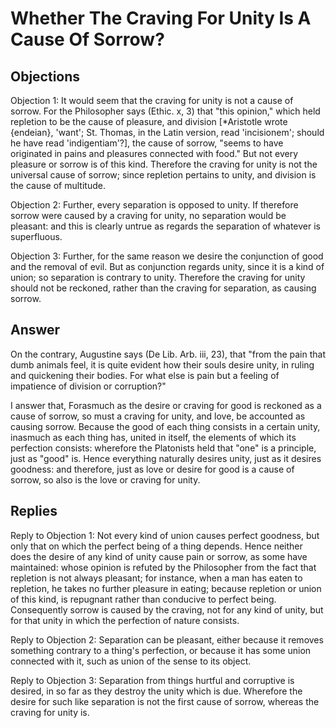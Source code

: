 # Whether The Craving For Unity Is A Cause Of Sorrow?

## Objections

Objection 1: It would seem that the craving for unity is not a cause of sorrow. For the Philosopher says (Ethic. x, 3) that "this opinion," which held repletion to be the cause of pleasure, and division [*Aristotle wrote {endeian}, 'want'; St. Thomas, in the Latin version, read 'incisionem'; should he have read 'indigentiam'?], the cause of sorrow, "seems to have originated in pains and pleasures connected with food." But not every pleasure or sorrow is of this kind. Therefore the craving for unity is not the universal cause of sorrow; since repletion pertains to unity, and division is the cause of multitude.

Objection 2: Further, every separation is opposed to unity. If therefore sorrow were caused by a craving for unity, no separation would be pleasant: and this is clearly untrue as regards the separation of whatever is superfluous.

Objection 3: Further, for the same reason we desire the conjunction of good and the removal of evil. But as conjunction regards unity, since it is a kind of union; so separation is contrary to unity. Therefore the craving for unity should not be reckoned, rather than the craving for separation, as causing sorrow.

## Answer

On the contrary, Augustine says (De Lib. Arb. iii, 23), that "from the pain that dumb animals feel, it is quite evident how their souls desire unity, in ruling and quickening their bodies. For what else is pain but a feeling of impatience of division or corruption?"

I answer that, Forasmuch as the desire or craving for good is reckoned as a cause of sorrow, so must a craving for unity, and love, be accounted as causing sorrow. Because the good of each thing consists in a certain unity, inasmuch as each thing has, united in itself, the elements of which its perfection consists: wherefore the Platonists held that "one" is a principle, just as "good" is. Hence everything naturally desires unity, just as it desires goodness: and therefore, just as love or desire for good is a cause of sorrow, so also is the love or craving for unity.

## Replies

Reply to Objection 1: Not every kind of union causes perfect goodness, but only that on which the perfect being of a thing depends. Hence neither does the desire of any kind of unity cause pain or sorrow, as some have maintained: whose opinion is refuted by the Philosopher from the fact that repletion is not always pleasant; for instance, when a man has eaten to repletion, he takes no further pleasure in eating; because repletion or union of this kind, is repugnant rather than conducive to perfect being. Consequently sorrow is caused by the craving, not for any kind of unity, but for that unity in which the perfection of nature consists.

Reply to Objection 2: Separation can be pleasant, either because it removes something contrary to a thing's perfection, or because it has some union connected with it, such as union of the sense to its object.

Reply to Objection 3: Separation from things hurtful and corruptive is desired, in so far as they destroy the unity which is due. Wherefore the desire for such like separation is not the first cause of sorrow, whereas the craving for unity is.